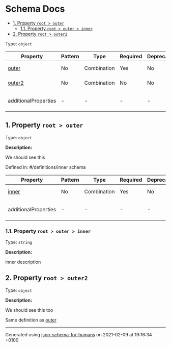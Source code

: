 # Schema Docs

- [1. Property `root > outer`](#outer)
  - [1.1. Property `root > outer > inner`](#outer_inner)
- [2. Property `root > outer2`](#outer2)

Type: `object`

| Property | Pattern | Type | Required | Deprecated | Additional | Description |
| -------- | ------- | ---- | -------- | ---------- | ---------- | ----------- |
| [outer](#outer)|No|Combination|Yes|No| No|We should see this|
| [outer2](#outer2)|No|Combination|No|No| No|We should see this too|
  | additionalProperties | - | - | - | - |  [![made-with-Markdown](https://img.shields.io/badge/Not%20allowed-red)](# "Additional Properties not allowed.") | - |        

## <a name="outer"></a>1. Property `root > outer`

Type: `object`

**Description:** <p>We should see this</p>

Defined in: #/definitions/inner schema

| Property | Pattern | Type | Required | Deprecated | Additional | Description |
| -------- | ------- | ---- | -------- | ---------- | ---------- | ----------- |
| [inner](#outer_inner)|No|Combination|Yes|No| No|inner description|
  | additionalProperties | - | - | - | - |  [![made-with-Markdown](https://img.shields.io/badge/Not%20allowed-red)](# "Additional Properties not allowed.") | - |        

### <a name="outer_inner"></a>1.1. Property `root > outer > inner`

Type: `string`

**Description:** <p>inner description</p>

## <a name="outer2"></a>2. Property `root > outer2`

Type: `object`

**Description:** <p>We should see this too</p>

Same definition as [outer](#outer)

----------------------------------------------------------------------------------------------------------------------------
Generated using [json-schema-for-humans](https://github.com/coveooss/json-schema-for-humans) on 2021-02-09 at 19:16:34 +0100